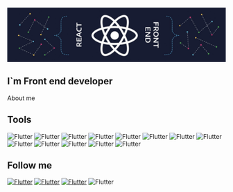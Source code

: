 ![Header](https://github.com/leonidivanov884/leonidivanov884/blob/main/assets/1626025100860.jpg)

## I`m Front end developer

About me


## Tools
![Flutter](https://img.shields.io/badge/JavaScript-171C32?style=for-the-badge&logo=javascript)
![Flutter](https://img.shields.io/badge/React-171C32?style=for-the-badge&logo=react)
![Flutter](https://img.shields.io/badge/TypeScript-171C32?style=for-the-badge&logo=typescript)
![Flutter](https://img.shields.io/badge/Redux-171C32?style=for-the-badge&logo=Redux)
![Flutter](https://img.shields.io/badge/Redux/ToolKit-171C32?style=for-the-badge&logo=redux)
![Flutter](https://img.shields.io/badge/Html-171C32?style=for-the-badge&logo=html)
![Flutter](https://img.shields.io/badge/Css-171C32?style=for-the-badge&logo=css)
![Flutter](https://img.shields.io/badge/sass/scss-171C32?style=for-the-badge&logo=sass)
![Flutter](https://img.shields.io/badge/gulp-171C32?style=for-the-badge&logo=gulp)
![Flutter](https://img.shields.io/badge/JQuery-171C32?style=for-the-badge&logo=jquery)
![Flutter](https://img.shields.io/badge/php-171C32?style=for-the-badge&logo=php)
![Flutter](https://img.shields.io/badge/wordpress-171C32?style=for-the-badge&logo=wordpress)
![Flutter](https://img.shields.io/badge/...-171C32?style=for-the-badge)

## Follow me

[![Flutter](https://img.shields.io/badge/VKONTAKTE-171C32?style=for-the-badge&logo=vk)](https://vk.com/wtfisitt)
[![Flutter](https://img.shields.io/badge/Telegram-171C32?style=for-the-badge&logo=telegram)](https://tlgg.ru/leonidivanov_web)
[![Flutter](https://img.shields.io/badge/Whatsapp-171C32?style=for-the-badge&logo=whatsapp)](https://wa.me/+79120381324)
![Flutter](https://img.shields.io/badge/79120381324-171C32?style=for-the-badge&logo=whatsapp)